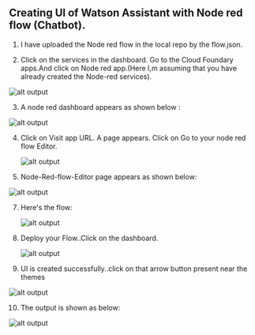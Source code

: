 ##  Creating UI of Watson Assistant with Node red flow (Chatbot).


1.  I have uploaded the Node red flow in the local repo by the flow.json.


2.  Click on the services in the dashboard. Go to the Cloud Foundary apps.And click on Node red app.(Here I,m assuming that you have already created the Node-red services).

   
   ![alt output](http://i.xp.io/szWWCmV.png)
   
   
3.  A node red dashboard appears as shown below :
   
   
   ![alt output](http://i.xp.io/sA8Jt9q.png)
		
		
4. Click on Visit app URL. A page appears. Click on Go to your  node red flow Editor.


   ![alt output](http://i.xp.io/sAgR4pJ.png)
	 

5.  Node-Red-flow-Editor page appears as shown below:


   ![alt output](http://i.xp.io/wKL1Fz1.png)
   


7.  Here's the flow:
    
     ![alt output](http://i.xp.io/wKL1Fz1.png)
		 
		 
8.  Deploy your Flow..Click on the dashboard. 


    ![alt output](http://i.xp.io/sC15gKE.png)


		
9.  UI is created successfully..click on that arrow button present near the themes


  ![alt output](http://i.xp.io/sC15gKE.png)
	 
10.  The output is shown as below:

   ![alt output](http://i.xp.io/sC66Mgh.png)
	 
	 
	 





